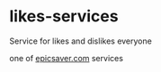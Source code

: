 # likes-services
Service for likes and dislikes everyone

one of <a href="https://epicsaver.com">epicsaver.com</a> services
